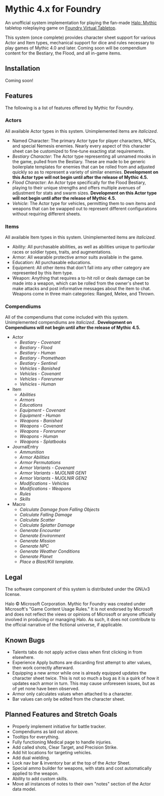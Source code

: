 # Mythic 4.x for Foundry

An unofficial system implementation for playing the fan-made [Halo: Mythic](https://www.reddit.com/r/HaloMythic/) tabletop roleplaying game on [Foundry Virtual Tabletop](https://foundryvtt.com/).

This system (once complete) provides character sheet support for various Actor and Item types, mechanical support for dice and rules necessary to play games of Mythic 4.0 and later. Coming soon will be compendium content for the Bestiary, the Flood, and all in-game items.

## Installation

Coming soon!

## Features

The following is a list of features offered by Mythic for Foundry.

### Actors

All available Actor types in this system. Unimplemented items are *italicized*.

* Named Character: The primary Actor type for player characters, NPCs, and special Nemesis enemies. Nearly every aspect of this character sheet can be customized to fine-tune exacting stat requirements.
* *Bestiary Character*: The Actor type representing all unnamed mooks in the game, pulled from the Bestiary. These are made to be generic boilerplate templates for enemies that can be rolled from and adjusted quickly so as to represent a variety of similar enemies. **Development on this Actor type will not begin until after the release of Mythic 4.5.**
* *Flood Character*: An Actor type specifically for the Flood Bestiary, playing to their unique strengths and offers multiple avenues of adjustment for stats and swarm sizes. **Development on this Actor type will not begin until after the release of Mythic 4.5.**
* *Vehicle*: The Actor type for vehicles, permitting them to own items and weapons that can be swapped out to represent different configurations without requiring different sheets.

### Items

All available Item types in this system. Unimplemented items are *italicized*.

* Ability: All purchasable abilities, as well as abilities unique to particular races or soldier types, traits, and augmentations.
* Armor: All wearable protective armor suits available in the game.
* Education: All purchasable educations.
* Equipment: All other items that don't fall into any other category are represented by this item type.
* Weapon: Anything that requires a to-hit roll or deals damage can be made into a weapon, which can be rolled from the owner's sheet to make attacks and post informative messages about the item to chat. Weapons come in three main categories: Ranged, Melee, and Thrown.

### Compendiums

All of the compendiums that come included with this system. Unimplemented compendiums are *italicized.*. **Development on Compendiums will not begin until after the release of Mythic 4.5.**

* Actor
    * *Bestiary - Covenant*
    * *Bestiary - Flood*
    * *Bestiary - Human*
    * *Bestiary - Promethean*
    * *Bestiary - Sentinel*
    * *Vehicles - Banished*
    * *Vehicles - Covenant*
    * *Vehicles - Forerunner*
    * *Vehicles - Human*
* Item
    * *Abilities*
    * *Armors*
    * *Educations*
    * *Equipment - Covenant*
    * *Equipment - Human*
    * *Weapons - Banished*
    * *Weapons - Covenant*
    * *Weapons - Forerunner*
    * *Weapons - Human*
    * *Weapons - Splatbooks*
* JournalEntry
    * *Ammunition*
    * *Armor Abilities*
    * *Armor Permutations*
    * *Armor Variants - Covenant*
    * *Armor Variants - MJOLNIR GEN1*
    * *Armor Variants - MJOLNIR GEN2*
    * *Modifications - Vehicles*
    * *Modifications - Weapons*
    * *Rules*
    * *Skills*
* Macro
    * *Calculate Damage from Falling Objects*
    * *Calculate Falling Damage*
    * *Calculate Scatter*
    * *Calculate Splatter Damage*
    * *Generate Encounter*
    * *Generate Environment*
    * *Generate Mission*
    * *Generate NPC*
    * *Generate Weather Conditions*
    * *Generate Planet*
    * *Place a Blast/Kill template.*

## Legal

The software component of this system is distributed under the GNUv3 license.

Halo &copy; Microsoft Corporation. Mythic for Foundry was created under Microsoft's "Game Content Usage Rules." It is not endorsed by Microsoft and does not reflect the views or opinions of Microsoft or anyone officially involved in producing or managing Halo. As such, it does not contribute to the official narrative of the fictional universe, if applicable.

## Known Bugs

* Talents tabs do not apply active class when first clicking in from elsewhere.
* Experience Apply buttons are discarding first attempt to alter values, then work correctly afterward.
* Equipping a new armor while one is already equipped updates the character sheet twice. This is not so much a bug as it is a quirk of how it updates each armor in turn. This may cause unforeseen issues, but as of yet none have been observed.
* Armor only calculates values when attached to a character.
* Bar values can only be edited from the character sheet.

## Planned Features and Stretch Goals

* Properly implement initiative for battle tracker.
* Compendiums as laid out above.
* Tooltips for everything.
* Fully functioning Medical page to handle injuries.
* Add called shots, Clear Target, and Precision Strike.
* Add hit locations for targeting vehicles.
* Add dual wielding.
* Lock nav bar & inventory bar at the top of the Actor Sheet.
* Special ammo builder for weapons, with stats and cost automatically applied to the weapon.
* Ability to add custom skills.
* Move all instances of notes to their own "notes" section of the Actor data model.
